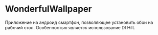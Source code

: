 # WonderfulWallpaper
Приложение на андроид смартфон, позволяющее установить обои на рабочий стол. Особенностью является использование DI Hilt.
